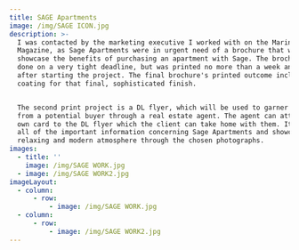 ```yaml
---
title: SAGE Apartments
image: /img/SAGE ICON.jpg
description: >-
  I was contacted by the marketing executive I worked with on the Marina
  Magazine, as Sage Apartments were in urgent need of a brochure that would
  showcase the benefits of purchasing an apartment with Sage. The brochure was
  done on a very tight deadline, but was printed no more than a week and a half
  after starting the project. The final brochure's printed outcome included a UV
  coating for that final, sophisticated finish.


  The second print project is a DL flyer, which will be used to garner interest
  from a potential buyer through a real estate agent. The agent can attach their
  own card to the DL flyer which the client can take home with them. It includes
  all of the important information concerning Sage Apartments and showcases a
  relaxing and modern atmosphere through the chosen photographs.
images:
  - title: ''
    image: /img/SAGE WORK.jpg
  - image: /img/SAGE WORK2.jpg
imageLayout:
  - column:
      - row:
          - image: /img/SAGE WORK.jpg
  - column:
      - row:
          - image: /img/SAGE WORK2.jpg
---
```





